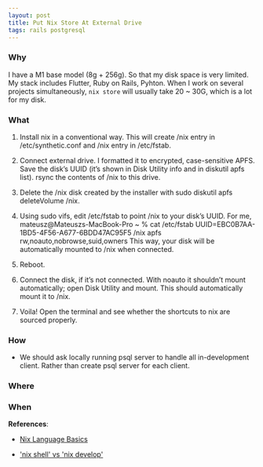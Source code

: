 ```yaml
---
layout: post
title: Put Nix Store At External Drive
tags: rails postgresql
---
```



### Why

I have a M1 base model (8g + 256g). So that my disk space is very limited. My stack includes Flutter, Ruby on Rails, Pyhton. When I work on several projects simultaneously, `nix store` will usually take 20 ~ 30G, which is a lot for my disk.

### What

1. Install nix in a conventional way. This will create /nix entry in /etc/synthetic.conf and /nix entry in /etc/fstab.
2. Connect external drive. I formatted it to encrypted, case-sensitive APFS. Save the disk’s UUID (it’s shown in Disk Utility info and in diskutil apfs list). rsync the contents of /nix to this drive.
3. Delete the /nix disk created by the installer with sudo diskutil apfs deleteVolume /nix.
4. Using sudo vifs, edit /etc/fstab to point /nix to your disk’s UUID. For me,
mateusz@Mateuszs-MacBook-Pro ~ % cat /etc/fstab 
UUID=EBC0B7AA-1BD5-4F56-A677-6BDD47AC95F5 /nix apfs rw,noauto,nobrowse,suid,owners
This way, your disk will be automatically mounted to /nix when connected.

5. Reboot.
6. Connect the disk, if it’s not connected. With noauto it shouldn’t mount automatically; open Disk Utility and mount. This should automatically mount it to /nix.
7. Voila! Open the terminal and see whether the shortcuts to nix are sourced properly.


### How

- We should ask locally running psql server to handle all in-development client. Rather than create psql server for each client.

### Where


### When



**References**:

- [Nix Language Basics](https://nix.dev/tutorials/nix-language)

- ['nix shell' vs 'nix develop'](https://www.reddit.com/r/NixOS/comments/r15hx4/nix_shell_vs_nix_develop/)